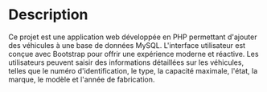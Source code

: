 # Description

Ce projet est une application web développée en PHP permettant d'ajouter des véhicules à une base de données MySQL. L'interface utilisateur est conçue avec Bootstrap pour offrir une expérience moderne et réactive. Les utilisateurs peuvent saisir des informations détaillées sur les véhicules, telles que le numéro d'identification, le type, la capacité maximale, l'état, la marque, le modèle et l'année de fabrication.
